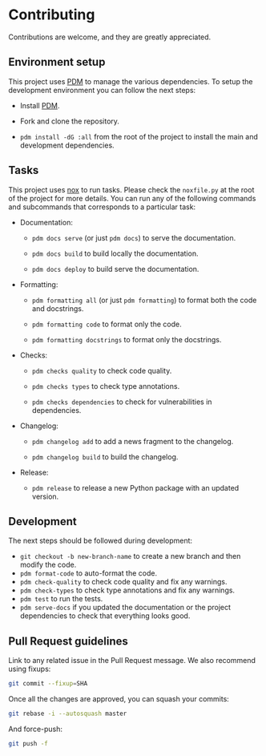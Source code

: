 # Contributing

Contributions are welcome, and they are greatly appreciated.

## Environment setup

This project uses [PDM](https://github.com/pdm-project/pdm) to manage the various dependencies. To setup the development
environment you can follow the next steps:

- Install [PDM](https://github.com/pdm-project/pdm).

- Fork and clone the repository.

- `pdm install -dG :all` from the root of the project to install the main and development dependencies.

## Tasks

This project uses [nox](https://nox.thea.codes/en/stable/) to run tasks. Please check the `noxfile.py` at the root of the
project for more details. You can run any of the following commands and subcommands that corresponds to a particular task:

- Documentation:

  - `pdm docs serve` (or just `pdm docs`) to serve the documentation.

  - `pdm docs build` to build locally the documentation.

  - `pdm docs deploy` to build serve the documentation.

- Formatting:

  - `pdm formatting all` (or just `pdm formatting`) to format both the code and docstrings.

  - `pdm formatting code` to format only the code.

  - `pdm formatting docstrings` to format only the docstrings.

- Checks:

  - `pdm checks quality` to check code quality.

  - `pdm checks types` to check type annotations.

  - `pdm checks dependencies` to check for vulnerabilities in dependencies.

- Changelog:

  - `pdm changelog add` to add a news fragment to the changelog.

  - `pdm changelog build` to build the changelog.

- Release:

  - `pdm release` to release a new Python package with an updated version.

## Development

The next steps should be followed during development:

- `git checkout -b new-branch-name` to create a new branch and then modify the code.
- `pdm format-code` to auto-format the code.
- `pdm check-quality` to check code quality and fix any warnings.
- `pdm check-types` to check type annotations and fix any warnings.
- `pdm test` to run the tests.
- `pdm serve-docs` if you updated the documentation or the project dependencies to check that everything looks good.

## Pull Request guidelines

Link to any related issue in the Pull Request message. We also recommend using fixups:

```bash
git commit --fixup=SHA
```

Once all the changes are approved, you can squash your commits:

```bash
git rebase -i --autosquash master
```

And force-push:

```bash
git push -f
```
